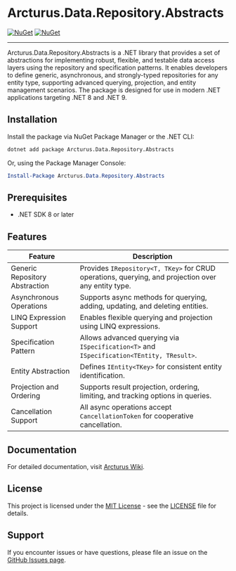 # Arcturus.Data.Repository.Abstracts

[![NuGet](https://img.shields.io/nuget/dt/Arcturus.Data.Repository.Abstracts.svg)](https://www.nuget.org/packages/Arcturus.Data.Repository.Abstracts) 
[![NuGet](https://img.shields.io/nuget/vpre/Arcturus.Data.Repository.Abstracts.svg)](https://www.nuget.org/packages/Arcturus.Data.Repository.Abstracts)

---

Arcturus.Data.Repository.Abstracts is a .NET library that provides a set of abstractions for implementing robust, flexible, and testable data access layers using the repository and specification patterns. It enables developers to define generic, asynchronous, and strongly-typed repositories for any entity type, supporting advanced querying, projection, and entity management scenarios. The package is designed for use in modern .NET applications targeting .NET 8 and .NET 9.

## Installation

Install the package via NuGet Package Manager or the .NET CLI:

```bash
dotnet add package Arcturus.Data.Repository.Abstracts
```

Or, using the Package Manager Console:

```powershell
Install-Package Arcturus.Data.Repository.Abstracts
```

## Prerequisites

- .NET SDK 8 or later

## Features

| Feature                        | Description                                                                                          |
|---------------------------------|------------------------------------------------------------------------------------------------------|
| Generic Repository Abstraction  | Provides `IRepository<T, TKey>` for CRUD operations, querying, and projection over any entity type.  |
| Asynchronous Operations         | Supports async methods for querying, adding, updating, and deleting entities.                        |
| LINQ Expression Support         | Enables flexible querying and projection using LINQ expressions.                                     |
| Specification Pattern           | Allows advanced querying via `ISpecification<T>` and `ISpecification<TEntity, TResult>`.             |
| Entity Abstraction              | Defines `IEntity<TKey>` for consistent entity identification.                                        |
| Projection and Ordering         | Supports result projection, ordering, limiting, and tracking options in queries.                     |
| Cancellation Support            | All async operations accept `CancellationToken` for cooperative cancellation.                        |

## Documentation

For detailed documentation, visit [Arcturus Wiki](https://github.com/cloudfy/Arcturus/wiki).

## License

This project is licensed under the [MIT License](LICENSE) - see the [LICENSE](LICENSE) file for details.

## Support

If you encounter issues or have questions, please file an issue on the [GitHub Issues page](https://github.com/cloudfy/Arcturus/issues).

